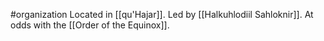 #organization 
Located in [[qu'Hajar]]. Led by [[Halkuhlodiil Sahloknir]]. At odds with the [[Order of the Equinox]].